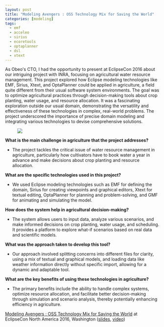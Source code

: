 ```yaml
---
layout: post
title: "Modeling Avengers : OSS Technology Mix for Saving the World"
categories: [modeling]
tags:
  - emf
  - acceleo
  - sirius
  - ecoretools
  - optaplanner
  - dsl
  - xtext
---
```


As Obeo's CTO, I had the opportunity to present at EclipseCon 2016 about our intriguing project with INRA, focusing on agricultural water resource management. This project explored how Eclipse modeling technologies like EMF, Sirius, Xtext, and OptaPlanner could be applied in agriculture, a field quite different from their usual software system environments. The goal was to optimize agricultural practices through decision-making tools about crop planting, water usage, and resource allocation. It was a fascinating exploration outside our usual domain, demonstrating the versatility and effectiveness of these technologies in complex, real-world problems. The project underscored the importance of precise domain modeling and integrating various technologies to devise comprehensive solutions.

<figure>
    <a href="{{ site.url }}/images/blog/2016/avengers.png"><img src="{{ site.url }}/images/blog/2016/avengers.png"></a>    
</figure>

**What is the main challenge in agriculture that the project addresses?**
   - The project tackles the critical issue of water resource management in agriculture, particularly how cultivators have to book water a year in advance and make decisions about crop planting and resource allocation.

**What are the specific technologies used in this project?**
   - We used Eclipse modeling technologies such as EMF for defining the domain, Sirius for creating viewpoints and graphical editors, Xtext for textual editing, OptaPlanner for planning and problem-solving, and GMF for animating and simulating the model.

**How does the system help in agricultural decision-making?**
   - The system allows users to input data, analyze various scenarios, and make informed decisions on crop planting, water usage, and scheduling. It provides a platform to explore what-if scenarios based on real data and scientific models.

**What was the approach taken to develop this tool?**
   - Our approach involved splitting concerns into different files for clarity, using a mix of textual and graphical models, and loading data like weather information directly without specific import, allowing for a dynamic and adaptable tool.

**What are the key benefits of using these technologies in agriculture?**
   - The primary benefits include the ability to handle complex systems, optimize resource allocation, and facilitate better decision-making through simulation and scenario analysis, thereby potentially enhancing efficiency in agriculture.
   
[Modeling Avengers : OSS Technology Mix for Saving the World](https://www.infoq.com/presentations/smart-farming-system-tools) at EclipseCon North America 2016, Washington ([slides](https://cedric.brun.io/talks/ModelingAvengers/#/), [video](https://www.infoq.com/presentations/smart-farming-system-tools))
   